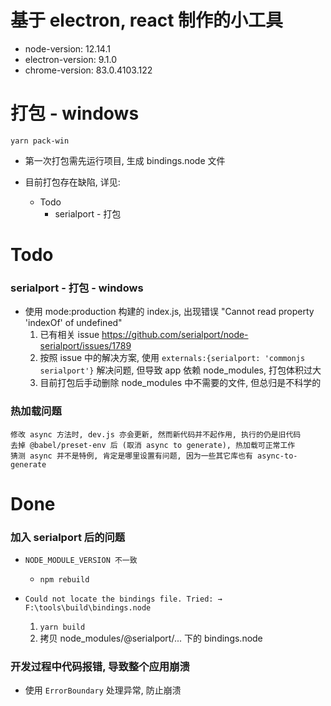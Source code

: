 # 基于 electron, react 制作的小工具

- node-version: 12.14.1
- electron-version: 9.1.0
- chrome-version: 83.0.4103.122

# 打包 - windows

`yarn pack-win`

- 第一次打包需先运行项目, 生成 bindings.node 文件

- 目前打包存在缺陷, 详见:

  - Todo
    - serialport - 打包

# Todo

### serialport - 打包 - windows

- 使用 mode:production 构建的 index.js, 出现错误 "Cannot read property 'indexOf' of undefined"
  1. 已有相关 issue <https://github.com/serialport/node-serialport/issues/1789>
  2. 按照 issue 中的解决方案, 使用 `externals:{serialport: 'commonjs serialport'}` 解决问题, 但导致 app 依赖 node_modules, 打包体积过大
  3. 目前打包后手动删除 node_modules 中不需要的文件, 但总归是不科学的

### 热加载问题

```
修改 async 方法时, dev.js 亦会更新, 然而新代码并不起作用, 执行的仍是旧代码
去掉 @babel/preset-env 后 (取消 async to generate), 热加载可正常工作
猜测 async 并不是特例, 肯定是哪里设置有问题, 因为一些其它库也有 async-to-generate
```

# Done

### 加入 serialport 后的问题

- `NODE_MODULE_VERSION 不一致`

  - `npm rebuild`

- `Could not locate the bindings file. Tried: → F:\tools\build\bindings.node`
  1. `yarn build`
  2. 拷贝 node_modules/@serialport/... 下的 bindings.node

### 开发过程中代码报错, 导致整个应用崩溃

- 使用 `ErrorBoundary` 处理异常, 防止崩溃
